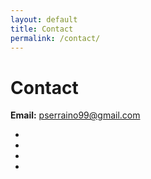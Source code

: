 ```yaml
---
layout: default
title: Contact
permalink: /contact/
---
```


<h1>Contact</h1>

<p><strong>Email:</strong> <a href="mailto:pserraino99@gmail.com" target="_top">pserraino99@gmail.com</a></p>

<ul class="inline-list social">
	<li><a href="https://www.facebook.com/paul.serraino" target="_blank"><i class="fa fa-facebook-square"></i></a></li>
	<li><a href="https://twitter.com/pau1pau1" target="_blank"><i class="fa fa-twitter"></i></a></li>
	<li><a href="https://github.com/paulserraino" target="_blank"><i class="fa fa-github"></i></a></li>
	<li><a href="https://www.youtube.com/channel/UC4jjKLXy4Z2nh5W3MUFkD4Q" target="_blank"><i class="fa fa-youtube"></i></a></li>
</ul>